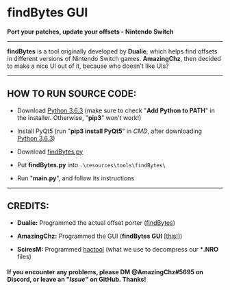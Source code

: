 # findBytes GUI
**Port your patches, update your offsets - Nintendo Switch**

---

**findBytes** is a tool originally developed by **Dualie**, which helps find offsets in different versions of Nintendo Switch games. **AmazingChz**, then decided to make a nice UI out of it, because who doesn't like UIs?

---

## HOW TO RUN SOURCE CODE:

  - Download [Python 3.6.3](https://www.python.org/downloads/release/python-363/) (make sure to check "**Add Python to PATH**" in the installer. Otherwise, "**pip3**" won't work!)

  - Install PyQt5 (run "**pip3 install PyQt5**" in *CMD*, after downloading [Python 3.6.3](https://www.python.org/downloads/release/python-363/))
  
  - Download [findBytes.py](https://gist.github.com/3096/ffd6d257f148aab0b74bfc50dfe43e80)
  
  - Put **findBytes.py** into `.\resources\tools\findBytes\`
  
  - Run "**main.py**", and follow its instructions
  
---

## CREDITS:

  - **Dualie:** Programmed the actual offset porter ([findBytes](https://gist.github.com/3096/ffd6d257f148aab0b74bfc50dfe43e80))

  - **AmazingChz:** Programmed the GUI (**findBytes GUI** [[this!](https://github.com/AmazingChz/findBytes-GUI/releases/latest)])

  - **SciresM:** Programmed [hactool](https://github.com/SciresM/hactool/releases/latest) (what we use to decompress our ***.NRO** files)

#### If you encounter any problems, please DM **@AmazingChz#5695** on Discord, or leave an "*Issue*" on GitHub. Thanks!
